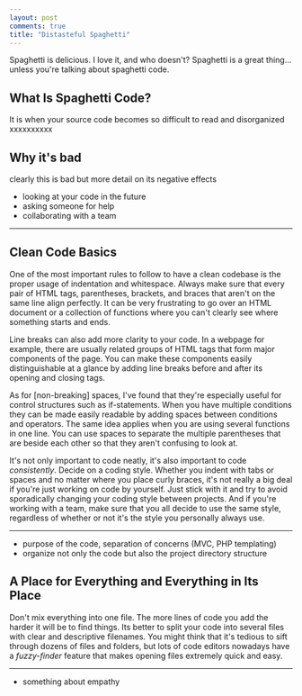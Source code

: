 ```yaml
---
layout: post
comments: true
title: "Distasteful Spaghetti"
---
```


Spaghetti is delicious. I love it, and who doesn't? Spaghetti is a great thing... unless you're talking about spaghetti code.

## What Is Spaghetti Code?

It is when your source code becomes so difficult to read and disorganized xxxxxxxxxx

## Why it's bad

clearly this is bad but more detail on its negative effects

- looking at your code in the future
- asking someone for help
- collaborating with a team

___

## Clean Code Basics

One of the most important rules to follow to have a clean codebase is the proper usage of indentation and whitespace. Always make sure that every pair of HTML tags, parentheses, brackets, and braces that aren't on the same line align perfectly. It can be very frustrating to go over an HTML document or a collection of functions where you can't clearly see where something starts and ends.

Line breaks can also add more clarity to your code. In a webpage for example, there are usually related groups of HTML tags that form major components of the page. You can make these components easily distinguishable at a glance by adding line breaks before and after its opening and closing tags.

As for [non-breaking] spaces, I've found that they're especially useful for control structures such as if-statements. When you have multiple conditions they can be made easily readable by adding spaces between conditions and operators. The same idea applies when you are using several functions in one line. You can use spaces to separate the multiple parentheses that are beside each other so that they aren't confusing to look at.

It's not only important to code neatly, it's also important to code *consistently*. Decide on a coding style. Whether you indent with tabs or spaces and no matter where you place curly braces, it's not really a big deal if you're just working on code by yourself. Just stick with it and try to avoid sporadically changing your coding style between projects. And if you're working with a team, make sure that you all decide to use the same style, regardless of whether or not it's the style you personally always use.

___

- purpose of the code, separation of concerns (MVC, PHP templating)
- organize not only the code but also the project directory structure

## A Place for Everything and Everything in Its Place

Don't mix everything into one file. The more lines of code you add the harder it will be to find things. Its better to split your code into several files with clear and descriptive filenames. You might think that it's tedious to sift through dozens of files and folders, but lots of code editors nowadays have a *fuzzy-finder* feature that makes opening files extremely quick and easy.

___

- something about empathy
